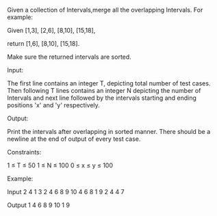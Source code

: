 Given a collection of Intervals,merge all the overlapping Intervals.
For example:

Given [1,3], [2,6], [8,10], [15,18],

return [1,6], [8,10], [15,18].

Make sure the returned intervals are sorted.

 

Input:

The first line contains an integer T, depicting total number of test cases. 
Then following T lines contains an integer N depicting the number of Intervals and next line followed by the intervals starting and ending positions 'x' and 'y' respectively.


Output:

Print the intervals after overlapping in sorted manner.  There should be a newline at the end of output of every test case.

Constraints:

1 ≤ T ≤ 50
1 ≤ N ≤ 100
0 ≤ x ≤ y ≤ 100


Example:

Input
2
4
1 3 2 4 6 8 9 10
4
6 8 1 9 2 4 4 7

Output
1 4 6 8 9 10
1 9
